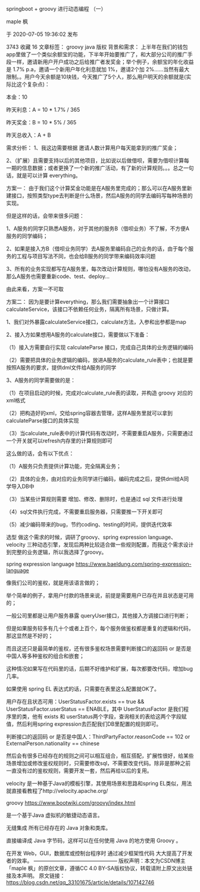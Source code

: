 springboot + groovy 进行动态编程 （一）

maple 枫

于 2020-07-05 19:36:02 发布

3743
 收藏 16
文章标签： groovy java
版权
背景和需求：
上半年在我们的钱包app里做了一个类似余额宝的功能，下半年开始要推广了，和大部分公司的推广手段一样，邀请新用户开户成功之后给推广者发奖金；举个例子，余额宝的年化收益是 1.7% p.a，邀请一个新用户年化利息就加 1%，邀请2个加 2%......当然有最大限制。。用户今天余额是10块钱，今天推广了5个人，那么用户明天的余额就是(实际比这个复杂点)：

本金：10

昨天利息：A = 10 * 1.7% /  365

昨天奖金：B = 10 * 5% / 365

昨天总收入：A + B

需求分析：
1、我这边需要根据 邀请人数计算用户每天能拿到的推广奖金；

2、（扩展）且需要支持以后的其他项目，比如说以后做借呗，需要为借呗计算每一期的信息数据；或者更换了一个新的推广活动，有了新的计算规则。。。总之一句话，就是可以计算 everything。

方案一：
由于我们这个计算奖金功能是在A服务里完成的；那么可以在A服务里新建接口，按照类型type去判断是什么场景，然后A服务的同学去编码写每种场景的实现。

但是这样的话，会带来很多问题：

1、A服务的同学只熟悉A服务，对于其他的服务B（借呗业务）不了解，不方便A服务的同学编码；

2、如果是接入方B（借呗业务同学）去A服务里编码自己的业务的话，由于每个服务的工程与项目写法不同，也会给B服务的同学带来编码效率问题

3、所有的业务实现都写在A服务里，每次改动计算规则，哪怕没有A服务的改动，那么A服务也需要重新code、test、deploy...

由此来看，方案一不可取

方案二：
因为是要计算everything，那么我们需要抽象出一个计算接口 calculateService，该接口不依赖任何业务，隔离所有场景，只做计算。

1、我们对外暴露calculateService接口，calculate方法，入参和出参都是map

2、接入方如果想用A服务的calculate接口，需要做以下准备：

（1）接入方需要自行实现 calculateParse 接口，完成自己具体的业务逻辑的编码

（2）需要把具体的业务逻辑的编码，放进A服务的calculate_rule表中；也就是要按照A服务的要求，提供dml文件给A服务的同学

3、A服务的同学需要做的是：

（1）在项目启动的时候，完成对calculate_rule表的读取，并构造 groovy 对应的xml格式

（2）把构造好的xml，交给spring容器去管理，这样A服务里就可以拿到calculateParse接口的具体实现

（3）当calculate_rule表中的计算代码有改动时，不需要重启A服务，只需要通过一个开关就可以refresh内存里的计算规则即可

这么做的话，会有以下优点：

（1）A服务只负责提供计算功能，完全隔离业务；

（2）具体的业务，由对应的业务同学进行编码，编码完成之后，提供dml给A同学导入DB中

（3）当某些计算规则需要 增加、修改、删除时，也是通过 sql 文件进行处理

（4）sql文件执行完成，不需要重启服务器，只需要推一下开关即可

（5）减少编码带来的bug，节约coding、testing的时间，提供迭代效率

 

选型
做这个需求的时候，调研了groovy、spring expression language、velocity 三种动态引擎，发现后两种比较适合做一些规则配置，而我这个需求设计到完整的业务逻辑，所以我选择了groovy。

spring expression language
https://www.baeldung.com/spring-expression-language

像我们公司的鉴权，就是用该语言做的；

举个简单的例子，拿用户付款的场景来说，前提是需要用户已存在并且状态是可用的；

一般公司里都是让用户服务暴露 queryUser接口，其他接入方调接口进行判断；

但是如果服务较多有几十个或者上百个，每个服务做鉴权都是重复的逻辑和代码，那这显然是不好的；

而且这还只是最简单的鉴权，还有很多鉴权场景需要判断接口的返回码 or 是否是中国人等多种鉴权的组合和嵌套；

这种情况如果写在代码里的话，后期不好维护和扩展，每次都要改代码，增加bug几率。

如果使用 spring EL 表达式的话，只需要在表里这么配置就OK了。

用户存在且状态可用：UserStatusFactor.exists == true && UserStatusFactor.userStatus  == ENABLE，其中 UserStatusFactor 是我们程序里的类，他有 exists 和 userStatus两个字段，查询相关的表给这两个字段赋值，然后利用spring expression去匹配我们DB里配置的规则即可。

判断接口的返回码 or 是否是中国人：ThirdPartyFactor.reasonCode == 102 or ExternalPerson.nationality == chinese

然后会有很多已经存在的规则之间可以相互组合，相互搭配，扩展性很好，给某些场景增加或修改鉴权规则时，只需要修改sql，不需要改变代码。除非是那种之前一直没有过的鉴权规则，需要开发一套，然后再给以后的复用。

velocity
是一种基于Java的模板引擎，其使用场景和思路和spring EL类似，用法就直接看教程了http://velocity.apache.org/

groovy
https://www.bootwiki.com/groovy/index.html

是一个基于Java 虚拟机的敏捷动态语言。

无缝集成 所有已经存在的 Java 对象和类库。

直接编译成 Java 字节码，这样可以在任何使用 Java 的地方使用 Groovy 。

在开发 Web，GUI，数据库或控制台程序时 通过减少框架性代码 大大提高了开发者的效率。
————————————————
版权声明：本文为CSDN博主「maple 枫」的原创文章，遵循CC 4.0 BY-SA版权协议，转载请附上原文出处链接及本声明。
原文链接：https://blog.csdn.net/qq_33101675/article/details/107142746